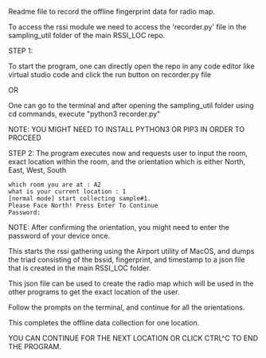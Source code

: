Readme file to record the offline fingerprint data for radio map.

To access the rssi module we need to access the 'recorder.py' file in the sampling_util folder of the main RSSI_LOC repo.

STEP 1:

To start the program, one can directly open the repo in any code editor like virtual studio code and click the run button on recorder.py file 

OR 

One can go to the terminal and after opening the sampling_util folder using cd commands, execute "python3 recorder.py"

NOTE: YOU MIGHT NEED TO INSTALL PYTHON3 OR PIP3 IN ORDER TO PROCEED

STEP 2:
The program executes now and requests user to input the room, exact location within the room, and the orientation which is either North, East, West, South
```
which room you are at : A2
what is your current location : 1
[normal mode] start collecting sample#1.
Please Face North! Press Enter To Continue
Password:
```
NOTE: After confirming the orientation, you might need to enter the password of your device once.

This starts the rssi gathering using the Airport utility of MacOS, and dumps the triad consisting of the bssid, fingerprint, and timestamp to a json file that is created in the main RSSI_LOC folder.

This json file can be used to create the radio map which will be used in the other programs to get the exact location of the user.

Follow the prompts on the terminal, and continue for all the orientations. 

This completes the offline data collection for one location.


YOU CAN CONTINUE FOR THE NEXT LOCATION OR CLICK CTRL^C TO END THE PROGRAM.


